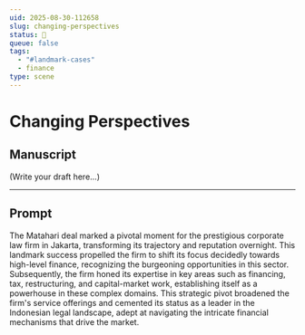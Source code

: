 ```yaml
---
uid: 2025-08-30-112658
slug: changing-perspectives
status: 💬
queue: false
tags:
  - "#landmark-cases"
  - finance
type: scene
---
```


# Changing Perspectives

## Manuscript

(Write your draft here...)

---

## Prompt


The Matahari deal marked a pivotal moment for the prestigious corporate law firm in Jakarta, transforming its trajectory and reputation overnight. This landmark success propelled the firm to shift its focus decidedly towards high-level finance, recognizing the burgeoning opportunities in this sector. Subsequently, the firm honed its expertise in key areas such as financing, tax, restructuring, and capital-market work, establishing itself as a powerhouse in these complex domains. This strategic pivot broadened the firm's service offerings and cemented its status as a leader in the Indonesian legal landscape, adept at navigating the intricate financial mechanisms that drive the market.
